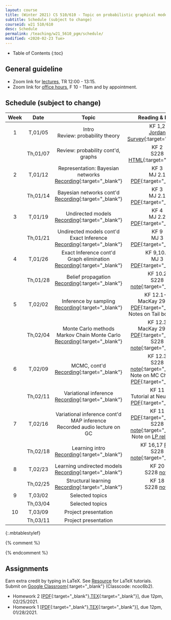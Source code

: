 ```yaml
---
layout: course
title: (Winter 2021) CS 510/610 - Topic on probabilistic graphical models 
subtitle: Schedule (subject to change)
courseid: w21 510/610
desc: Schedule
permalink: /teaching/w21_5610_pgm/schedule/
modified: <2020-02-23 Tue>
---
```


* Table of Contents
{:toc}

## General guideline
* Zoom link for [lectures](https://pdx.zoom.us/j/84402610802?pwd=T1RZOVRaZXpDcmVObktvcmd2b205QT09), TR 12:00 - 13:15. 
* Zoom link for [office hours](https://pdx.zoom.us/j/88237483669?pwd=LzEveUtKVG96ZXRuVVZTWDY2a0Judz09), F 10 - 11am and by appointment.

## Schedule (subject to change)

| Week | Date  | Topic | Reading & Note |
|:-----:| :---------: |:----------:|:-----:|
|1| T,01/05  | Intro <br> Review: probability theory <br>  | KF 1,2 <br> [Jordan Survey](https://projecteuclid.org/euclid.ss/1089808279){:target="_blank"} |
|| Th,01/07 | Review: probability cont'd, graphs | KF 2 <br> S228 [HTML](https://ermongroup.github.io/cs228-notes/preliminaries/probabilityreview/){:target="_blank"} |
|2| T,01/12 |  Representation: Bayesian networks <br> [Recording](https://pdx.zoom.us/rec/share/7gMJi75YUEv1VfmNPLmAoDwI4xrc_rLdbV7LlnnROIDGouhH4e1K0Q0WBmCoCE5u.bf61YsI3rH51VHET){:target="_blank"} | KF 3 <br> MJ 2.1 [PDF](https://people.eecs.berkeley.edu/~jordan/prelims/chapter2.pdf){:target="_blank"} | 
|| Th,01/14 | Bayesian networks cont'd <br> [Recording](https://pdx.zoom.us/rec/share/HJDSO8tAXOZRAD56BCzwMFtxKXP2w8Vii6Az8cv97o5iYTI0s6f64_WqaTeyFUxm.q9ryZ9DNur_09wlO){:target="_blank"} | KF 3 <br> MJ 2.1 [PDF](https://people.eecs.berkeley.edu/~jordan/prelims/chapter2.pdf){:target="_blank"} | 
|3| T,01/19| Undirected models <br> [Recording](https://pdx.zoom.us/rec/share/H1eyFm_apSCwb-TAu5bKaHJkaJlDStH9oyL_SXASIFHHMM75gAygBf5PsPUFAUd1.APk5QM35bFxOuE3Q){:target="_blank"}  | KF 4 <br> MJ 2.2 [PDF](https://people.eecs.berkeley.edu/~jordan/prelims/chapter2.pdf){:target="_blank"} |
|| Th,01/21 | Undirected models cont'd <br> Exact Inference <br> [Recording](https://pdx.zoom.us/rec/share/P8hIMl1GDQGEjPLU2fztyc0VzbkLisFPPkUcNDXz54rUtcIrtLyP6Q6xh5_-tadF.qHTji6plKqvwqyEe){:target="_blank"} | KF 9 <br> MJ 3 [PDF](https://people.eecs.berkeley.edu/~jordan/prelims/chapter3.pdf){:target="_blank"} |
|4| T,01/26 | Exact Inference cont'd <br> Graph elimination [Recording](https://pdx.zoom.us/rec/share/bvxOcWx5wnrheszQTWvVcnLnCqtHpY2nnZ6TkXGe1Dli7rEl3x4R-dR8KAMmgiAZ.qTJpAp9hNnM6rYgT){:target="_blank"} | KF 9,10.2 <br> MJ 3 [PDF](https://people.eecs.berkeley.edu/~jordan/prelims/chapter3.pdf){:target="_blank"} <br> |
|| Th,01/28 | Belief propagation  <br> [Recording](https://pdx.zoom.us/rec/share/F8taxxshuz-_wHJ6eCkkYZ38cp2cxawov-FLQwlo-xokMmCGy6meVHH1AISkr0kj.9hqxyiYq0dXVuu5p){:target="_blank"} | KF 10.2 <br> S228 [note](https://ermongroup.github.io/cs228-notes/inference/jt/){:target="_blank"}|
|5| T,02/02 | Inference by sampling [Recording](https://pdx.zoom.us/rec/share/6e3YhMI0AFMDC7PAYAv9vSzA-BOMP4r9Pax6FUoeGJDc-oCEG-QSudRbCNuyD5FB.5mxctYTvGTXGb3sq){:target="_blank"} | KF 12.1-2 <br> MacKay 29.1-3 [PDF](http://www.inference.phy.cam.ac.uk/itprnn/book.pdf#page=368){:target="_blank"} <br> Notes on Tail bounds [I](https://cs-people.bu.edu/sofya/cs537/Slides/CS537-Lec9.pdf) [II](https://cs-people.bu.edu/sofya/cs537/Slides/CS537-Lec10.pdf) |
|| Th,02/04 | Monte Carlo methods <br> Markov Chain Monte Carlo <br> [Recording](https://pdx.zoom.us/rec/share/lWL-kv8lHLkAr-zmovy0yR8T675snbjRuD2cEzm0gtwJUCiveRg4lDhqxhgg2zXL.NtVdAfMvxn8kA8uq){:target="_blank"} | KF 12.3 <br> MacKay 29.4-6 [PDF](http://www.inference.phy.cam.ac.uk/itprnn/book.pdf#page=368){:target="_blank"} S228 [note](https://ermongroup.github.io/cs228-notes/inference/sampling/){:target="_blank"}|
|6| T,02/09| MCMC, cont'd <br> [Recording](https://pdx.zoom.us/rec/share/gJ2FbgXR4ClTZ-GSazxXFKZMDAGwOLa06ZLc-qJ15jB3YmIL-Uc4pLo5CH-qsptT.mifM6rwbZP2X49pg){:target="_blank"}| KF 12.3 <br> S228 [note](https://ermongroup.github.io/cs228-notes/inference/sampling/){:target="_blank"} <br> Note on MC Chapter 6 [PDF](https://www.cs.princeton.edu/~arora/pubs/toolkit.pdf){:target="_blank"} |
||Th,02/11| Variational inference <br> [Recording](https://pdx.zoom.us/rec/share/ZwFt25Q8L2Ld39uyFu9jK6gXSAOpbKgRn3lEx-GuoE1dDUiKH0-gPgOitXS2yl0r._3xcDa9H4z4NHFH3){:target="_blank"} | KF 11 <br> Tutorial at NeurIPS'16 [PDF](https://media.nips.cc/Conferences/2016/Slides/6199-Slides.pdf){:target="_blank"} |
|7| T,02/16 | Variational inference cont'd <br> MAP inference <br> Recorded audio lecture on GC | KF 11 [PDF](http://www.cs.cmu.edu/~epxing/Class/10708-17/readings/Ch11.pdf){:target="_blank"} <br> S228 [note](https://ermongroup.github.io/cs228-notes/inference/map/){:target="_blank"} <br> Note on [LP relaxation](https://www2.cs.duke.edu/courses/fall15/compsci532/scribe_notes/lec13.pdf) |
|| Th,02/18 | Learning intro <br> [Recording](https://pdx.zoom.us/rec/share/k8axrA6K41FxKltXrZvL1bj8TD7PDpJFCGBNlBfG_YDvNFAehxz1OkzEHSzF_xXt.LL1Z3S_MJnReLVcb){:target="_blank"} | KF 16,17  [PDF](http://www.cs.cmu.edu/~epxing/Class/10708-17/readings/Ch17.1-17.4.pdf) <br> S228 [note](https://ermongroup.github.io/cs228-notes/learning/directed/){:target="_blank"} |
|8| T,02/23 | Learning undirected models  <br> [Recording](https://pdx.zoom.us/rec/share/CoEcqsLWEX8SJb_NqVk391W3mqnxumT1pyo4pemEY4u4MsKB9f0D0D3kLocAwVZD._Z9I1NoxA8Br-2ss){:target="_blank"} | KF 20 <br> S228 [note](https://ermongroup.github.io/cs228-notes/learning/undirected/) |
|| Th,02/25| Structural learning <br> [Recording](){:target="_blank"} | KF 18 <br> S228 [note](https://ermongroup.github.io/cs228-notes/learning/structure/) |
|9| T,03/02 | Selected topics | |
|| Th,03/04 | Selected topics |  |
|10| T,03/09| Project presentation  | |
|| Th,03/11| Project presentation | |
{:.mbtablestylef}

{% comment %}

{% endcomment %}
## Assignments

Earn extra credit by typing in LaTeX. See [Resource]({{base}}/teaching/w21_5864_alg/resource/) for LaTeX tutorials. Submit on [Google Classroom](https://classroom.google.com/c/MjU1MTE1MjU4MDI3?cjc=ncoc6b2){:target="_blank"} (Classcode: ncoc6b2).
*  Homework 2
   [[PDF]({{base}}/teaching/w21_5610_pgm/w21_pgm_hw2.pdf){:target="_blank"},[TEX]({{base}}/teaching/w21_5610_alg/w21_pgm_hw2.tex){:target="_blank"}],
   due 12pm, 02/25/2021. 
*  Homework 1
   [[PDF]({{base}}/teaching/w21_5610_pgm/w21_pgm_hw1.pdf){:target="_blank"},[TEX]({{base}}/teaching/w21_5610_alg/w21_pgm_hw1.tex){:target="_blank"}],
   due 12pm, 01/28/2021. 
